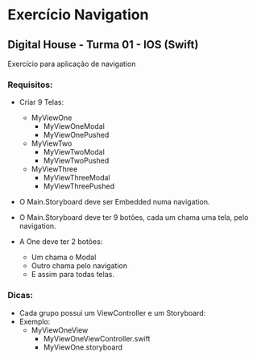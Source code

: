 # Exercício Navigation
## Digital House - Turma 01 - IOS (Swift)

Exercício para aplicação de navigation


### Requisitos:
* Criar 9 Telas:
    - MyViewOne
        - MyViewOneModal
        - MyViewOnePushed
    - MyViewTwo
        - MyViewTwoModal
        - MyViewTwoPushed
    - MyViewThree
        - MyViewThreeModal
        - MyViewThreePushed

* O Main.Storyboard deve ser Embedded numa navigation.
* O Main.Storyboard deve ter 9 botões, cada um chama uma tela, pelo navigation.
* A One deve ter 2 botões:
    - Um chama o Modal
    - Outro chama pelo navigation
    - E assim para todas telas.
    
### Dicas:
* Cada grupo possui um ViewController e um Storyboard:
* Exemplo:
    - MyViewOneView    
        - MyViewOneViewController.swift
        - MyViewOne.storyboard

